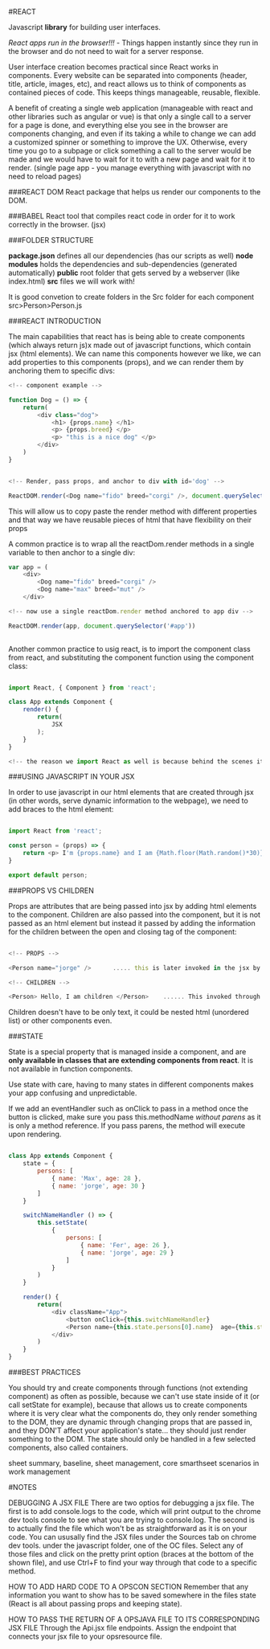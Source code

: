 #REACT

Javascript **library** for building user interfaces. 

*React apps run in the browser!!!* - Things happen instantly since they run in the browser and do not need to wait for a server response.

User interface creation becomes practical since React works in components. Every website can be separated into components (header, title, article, images, etc), and react allows us to think of components as contained pieces of code. This keeps things manageable, reusable, flexible.

A benefit of creating a single web application (manageable with react and other libraries such as angular or vue) is that only a single call to a server for a page is done, and everything else you see in the browser are components changing, and even if its taking a while to change we can add a customized spinner or something to improve the UX. Otherwise, every time you go to a subpage or click something a call to the server would be made and we would have to wait for it to  with a new page and wait for it to render. (single page app - you manage everything with javascript with no need to reload pages)

###REACT DOM
React package that helps us render our components to the DOM.

###BABEL
React tool that compiles react code in order for it to work correctly in the browser. (jsx)


###FOLDER STRUCTURE

**package.json** defines all our dependencies (has our scripts as well)
**node modules** holds the dependencies and sub-dependencies (generated automatically)
**public** root folder that gets served by a webserver (like index.html)
**src** files we will work with!

It is good convetion to create folders in the Src folder for each component src>Person>Person.js 


###REACT INTRODUCTION

The main capabilities that react has is being able to create components (which always return js)x made out of javascript functions, which contain jsx (html elements). We can name this components however we like, we can add properties to this components (props), and we can render them by anchoring them to specific divs:

```javascript
<!-- component example -->

function Dog = () => {
	return(
		<div class="dog">
			<h1> {props.name} </h1>
			<p> {props.breed} </p>
			<p> "this is a nice dog" </p>
		</div>
	)
}


<!-- Render, pass props, and anchor to div with id='dog' -->

ReactDOM.render(<Dog name="fido" breed="corgi" />, document.querySelector('#dog'))
```
This will allow us to copy paste the render method with different properties and that way we have reusable pieces of html that have flexibility on their props

A common practice is to wrap all the reactDom.render methods in a single variable to then anchor to a single div:
```javascript
var app = (
	<div>
		<Dog name="fido" breed="corgi" />
		<Dog name="max" breed="mut" />
	</div>

<!-- now use a single reactDom.render method anchored to app div -->

ReactDOM.render(app, document.querySelector('#app'))
	

```

Another common practice to usig react, is to import the component class from react, and substituting the component function using the component class:

```javascript

import React, { Component } from 'react';

class App extends Component {
	render() {
		return(
			JSX
		);
	}
}

<!-- the reason we import React as well is because behind the scenes it allows us to call react.createElement method to translate the jsx -->

```

###USING JAVASCRIPT IN YOUR JSX

In order to use javascript in our html elements that are created through jsx (in other words, serve dynamic information to the webpage), we need to add braces to the html element:

```javascript

import React from 'react';

const person = (props) => {
	return <p> I'm {props.name} and I am {Math.floor(Math.random()*30)} age years old </p>
}

export default person;

```

###PROPS VS CHILDREN

Props are attributes that are being passed into jsx by adding html elements to the component. Children are also passed into the component, but it is not passed as an html element but instead it passed by adding the information for the children between the open and closing tag of the component:

```javascript

<!-- PROPS -->

<Person name="jorge" />      ..... this is later invoked in the jsx by passing props as a parameter of the component function and passing props.name

<!-- CHILDREN -->

<Person> Hello, I am children </Person>    ...... This invoked through props parameter as well, but passed in as props.children


```

Children doesn't have to be only text, it could be nested html (unordered list) or other components even.

###STATE

State is a special property that is managed inside a component, and are **only available in classes that are extending components from react**. It is not available in function components.

Use state with care, having to many states in different components makes your app confusing and unpredictable.

If we add an eventHandler such as onClick to pass in a method once the button is clicked, make sure you pass this.methodName *without parens* as it is only a method reference. If you pass parens, the method will execute upon rendering.

```javascript

class App extends Component {
	state = {
		persons: [
			{ name: 'Max', age: 28 },
			{ name: 'jorge', age: 30 }
		]
	}

	switchNameHandler () => {
		this.setState(
			{
				persons: [
					{ name: 'Fer', age: 26 },
					{ name: 'jorge', age: 29 }
				]
			}
		)
	}

	render() {
		return(
			<div className="App">
				<button onClick={this.switchNameHandler}
				<Person name={this.state.persons[0].name}  age={this.state.persons[1].name} />
			</div>
		)
	}
}

```

###BEST PRACTICES

You should try and create components through functions (not extending component) as often as possible, because we can't use state inside of it (or call setState for example), because that allows us to create components where it is very clear what the components do, they only render something to the DOM, they are dynamic through changing props that are passed in, and they DON'T affect your application's state... they should just render something to the DOM. The state should only be handled in a few selected components, also called containers.

sheet summary, baseline, sheet management, core smarthseet scenarios in work management 




#NOTES

DEBUGGING A JSX FILE
There are two optios for debugging a jsx file. The first is to add console.logs to the code, which will print output to the chrome dev tools console to see what you are trying to console.log.
The second is to actually find the file which won't be as straightforward as it is on your code. You can ususally find the JSX files under the Sources tab on chrome dev tools. under the javascript folder, one of the OC files. Select any of those files and click on the pretty print option (braces at the bottom of the shown file), and use Ctrl+F to find your way through that code to a specific method.

HOW TO ADD HARD CODE TO A OPSCON SECTION
Remember that any information you want to show has to be saved somewhere in the files state (React is all about passing props and keeping state).

HOW TO PASS THE RETURN OF A OPSJAVA FILE TO ITS CORRESPONDING JSX FILE
Through the Api.jsx file endpoints. Assign the endpoint that connects your jsx file to your opsresource file.


